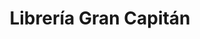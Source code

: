---
title: "Librería Gran Capitán"
url: /huetor-tajar/libreria-gran-capitan-calle-gran-capitan/
shop: libros
---